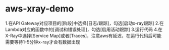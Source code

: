 # aws-xray-demo

1.在API Gateway对应项目的[阶段]中选择[日志/跟踪]，勾选[启动x-ray跟踪]
2.在Lambda对应的函数中的[调试和错误处理]，勾选[启用活动跟踪]
3.运行代码
4.在X-Ray中选择[Service Map]或者[Traces]，注意aws有延迟，在运行代码后可能需要等待1-5分钟x-ray才会有数据出现
